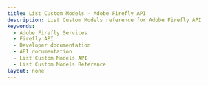 ```yaml
---
title: List Custom Models - Adobe Firefly API
description: List Custom Models reference for Adobe Firefly API
keywords:
  - Adobe Firefly Services
  - Firefly API
  - Developer documentation
  - API documentation
  - List Custom Models API
  - List Custom Models Reference
layout: none
---
```


<RedoclyAPIBlock src="/firefly-services/docs/custom_models_listing.json" width="600px" disableSidebar scrollYOffset={64} generateCodeSamples="languages: [{lang: 'curl'}]" />
